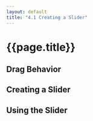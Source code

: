 ```yaml
---
layout: default
title: "4.1 Creating a Slider"
---
```


<h1 class="section-title">{{page.title}}</h1>

<h2 class="section-subtitle">Drag Behavior</h2>

<div class="chart-example" id="chart01"></div>

<script>
    // Width and height of the figure.
    var width = 600,
        height = 150;

    // Create the svg element.
    var svg = d3.select('#chart01').append('svg')
        .attr('width', width)
        .attr('height', height);

    // Append a grey circle in the middle.
    var circle = svg.append('circle')
        .attr('cx', width / 2)
        .attr('cy', height / 2)
        .attr('r', 30)
        .attr('fill', '#555');

    // Create and configure a drag behavior.
    var drag = d3.behavior.drag()
        .on('drag', dragListener);

    // Add dragging handling to the circle.
    circle.call(drag);

    // Moves the circle on drag.
    function dragListener(d) {
        // Get the current position of the circle.
        var cx = +d3.select(this).attr('cx'),
            cy = +d3.select(this).attr('cy');

        // Set the new position of the circle.
        d3.select(this)
            .attr('cx', cx + d3.event.dx)
            .attr('cy', cy + d3.event.dy);
    }
</script>

<h2 class="section-subtitle">Creating a Slider</h2>

<!-- Container of the chart -->
<div class="chart-example" id="chart02"></div>

<script>

    // Slider Control
    // --------------

    function sliderControl() {

        // Slider Attributes

        // Slider width.
        var width = 600;

        // Default domain.
        var domain = [0, 100];

        // Default slider callback.
        var onSlide = function(selection) { };

        // Charting function.
        function chart(selection) {
            selection.each(function(data) {

                // Select the container group.
                var group = d3.select(this);

                // Add a line covering the complete width.
                group.selectAll('line')
                    .data([data])
                    .enter()
                    .append('line')
                    .call(chart.initLine);

                // Append a circle as handler.
                var handler = group.selectAll('circle')
                    .data([data])
                    .enter()
                    .append('circle')
                    .call(chart.initHandle);

                // Set the position scale.
                var posScale = d3.scale.linear()
                    .domain(domain)
                    .range([0, width]);

                // Create and configure the drag behavior.
                var drag = d3.behavior.drag()
                    .on('drag', moveHandler);

                // Set the position of the circle and adds the drag behavior.
                handler
                    .attr('cx', function(d) { return posScale(d); })
                    .call(drag);

                function moveHandler(d) {
                    // Compute the future position of the handler
                    var cx = +d3.select(this).attr('cx') + d3.event.dx;

                    // Update the position if its within its valid range.
                    if ((0 < cx) && (cx < width)) {
                        // Compute the new value and rebind the data
                        d3.select(this)
                            .data([posScale.invert(cx)])
                            .attr('cx', cx)
                            .call(onSlide);
                    }
                }
            });
        }

        // Set the initial attributes of the line.
        chart.initLine = function(selection) {
            selection
                .attr('x1', 2)
                .attr('x2', width - 2)
                .attr('stroke', '#555')
                .attr('stroke-width', 4)
                .attr('stroke-linecap', 'round');
        };

        // Set the initial attributes of the handle.
        chart.initHandle = function(selection) {
            selection
                .attr('cx', function(d) { return width / 2; })
                .attr('r', 6)
                .attr('fill', '#aaa')
                .attr('stroke', '#222')
                .attr('stroke-width', 2);
        };

        // Accessor Methods

        // Width
        chart.width = function(value) {
            if (!arguments.length) { return width; }
            width = value;
            return chart;
        };

        // Domain
        chart.domain = function(value) {
            if (!arguments.length) { return domain; }
            domain = value;
            return chart;
        };

        // Slide callback function
        chart.onSlide = function(onSlideFunction) {
            if (!arguments.length) { return onSlide; }
            onSlide = onSlideFunction;
            return chart;
        };

        return chart;
    }

    // Figure properties.
    var width = 600,
        height = 60,
        margin = 20;

    // Create the svg element and set its dimensions.
    var svg = d3.select('#chart02').append('svg')
        .attr('width', width + 2 * margin)
        .attr('height', height + 2 * margin);

    // Valid range and initial value.
    var value = 70,
        domain = [0, 100];

    // Create and configure the slider control.
    var slider = sliderControl()
        .width(width)
        .domain(domain);

    // Set a simple callback for the slide event.
    slider.onSlide(function(selection) {
        selection.each(function(d) {
            console.log('value = ' + d);
        });
    });

    // Create a container for the slider and translate it
    // to align it vertically.
    var gSlider = svg.selectAll('g')
        .data([value])
        .enter()
        .append('g')
        .attr('transform', 'translate(' + [margin, height / 2] + ')')
        .call(slider);
</script>

<h2 class="section-subtitle">Using the Slider</h2>

<div class="chart-example" id="chart03"></div>

<script>
    // Chart Settings
    var width = 600,
        height = 40,
        margin = 10;

    // Initial value
    var domain = [0, 100],
        value = 35;

    // Create the svg element
    var svg = d3.select('#chart03').append('svg')
        .attr('width', width + 2 * margin)
        .attr('height', height + 3 * margin);

    // Create a color scale with the same range that the slider
    var cScale = d3.scale.linear()
        .domain(domain)
        .range(['#edd400', '#a40000']);

    // Add a background to the svg element.
    var rectangle = svg.append('rect')
        .attr('x', margin)
        .attr('y', 2 * margin)
        .attr('width', width)
        .attr('height', height)
        .attr('fill', cScale(value));

    // Create and configure the slider control.
    var slider = sliderControl()
        .domain(domain)
        .width(width)
        .onSlide(function(selection) {
            selection.each(function(d) {
                rectangle.attr('fill', cScale(d));
            });
        });

    // Create a group to hold the slider and add the slider to it.
    var gSlider = svg.selectAll('g')
        .data([value])
        .enter()
        .append('g')
        .attr('transform', 'translate(' + [margin, margin] + ')')
        .call(slider);
</script>
